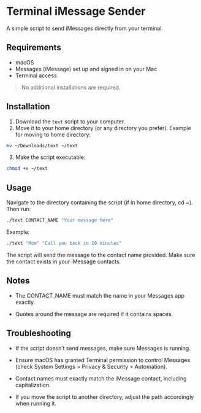 # Terminal iMessage Sender

A simple script to send iMessages directly from your terminal.

## Requirements

- macOS  
- Messages (iMessage) set up and signed in on your Mac  
- Terminal access  

> No additional installations are required.

## Installation

1. Download the `text` script to your computer.  
2. Move it to your home directory (or any directory you prefer). Example for moving to home directory:

```bash
mv ~/Downloads/text ~/text
```

3.	Make the script executable:
```bash
chmod +x ~/text
```
## Usage

Navigate to the directory containing the script (if in home directory, cd ~). Then run:
```bash
./text CONTACT_NAME "Your message here"
```
Example:
```bash
./text "Mom" "Call you back in 10 minutes"
```
The script will send the message to the contact name provided. Make sure the contact exists in your iMessage contacts.

## Notes
- The CONTACT_NAME must match the name in your Messages app exactly.
  
- Quotes around the message are required if it contains spaces.

## Troubleshooting
- If the script doesn’t send messages, make sure Messages is running.
  
- Ensure macOS has granted Terminal permission to control Messages (check System Settings > Privacy & Security > Automation).
  
- Contact names must exactly match the iMessage contact, including capitalization.
  
- If you move the script to another directory, adjust the path accordingly when running it.
